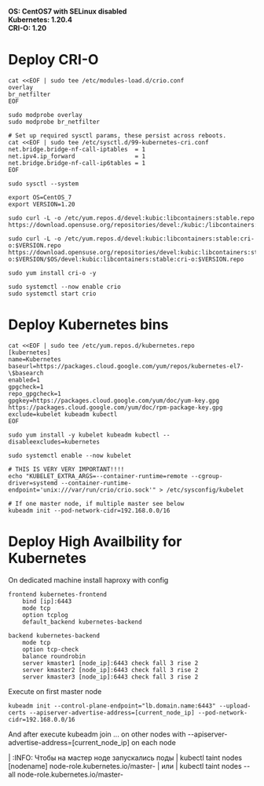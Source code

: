 **OS: CentOS7 with SELinux disabled**  
**Kubernetes: 1.20.4**  
**CRI-O: 1.20**  

# Deploy CRI-O
```
cat <<EOF | sudo tee /etc/modules-load.d/crio.conf  
overlay  
br_netfilter  
EOF

sudo modprobe overlay
sudo modprobe br_netfilter

# Set up required sysctl params, these persist across reboots.  
cat <<EOF | sudo tee /etc/sysctl.d/99-kubernetes-cri.conf  
net.bridge.bridge-nf-call-iptables  = 1  
net.ipv4.ip_forward                 = 1  
net.bridge.bridge-nf-call-ip6tables = 1  
EOF    

sudo sysctl --system    

export OS=CentOS_7  
export VERSION=1.20    

sudo curl -L -o /etc/yum.repos.d/devel:kubic:libcontainers:stable.repo https://download.opensuse.org/repositories/devel:/kubic:/libcontainers:/stable/$OS/devel:kubic:libcontainers:stable.repo  

sudo curl -L -o /etc/yum.repos.d/devel:kubic:libcontainers:stable:cri-o:$VERSION.repo https://download.opensuse.org/repositories/devel:kubic:libcontainers:stable:cri-o:$VERSION/$OS/devel:kubic:libcontainers:stable:cri-o:$VERSION.repo  

sudo yum install cri-o -y  

sudo systemctl --now enable crio  
sudo systemctl start crio
```

# Deploy Kubernetes bins
```
cat <<EOF | sudo tee /etc/yum.repos.d/kubernetes.repo
[kubernetes]
name=Kubernetes
baseurl=https://packages.cloud.google.com/yum/repos/kubernetes-el7-\$basearch
enabled=1
gpgcheck=1
repo_gpgcheck=1
gpgkey=https://packages.cloud.google.com/yum/doc/yum-key.gpg https://packages.cloud.google.com/yum/doc/rpm-package-key.gpg
exclude=kubelet kubeadm kubectl
EOF

sudo yum install -y kubelet kubeadm kubectl --disableexcludes=kubernetes

sudo systemctl enable --now kubelet

# THIS IS VERY VERY IMPORTANT!!!!
echo "KUBELET_EXTRA_ARGS=--container-runtime=remote --cgroup-driver=systemd --container-runtime-endpoint='unix:///var/run/crio/crio.sock'" > /etc/sysconfig/kubelet

# If one master node, if multiple master see below
kubeadm init --pod-network-cidr=192.168.0.0/16
```

# Deploy High Availbility for Kubernetes
On dedicated machine install haproxy with config
```
frontend kubernetes-frontend
    bind [ip]:6443
    mode tcp
    option tcplog
    default_backend kubernetes-backend

backend kubernetes-backend
    mode tcp
    option tcp-check
    balance roundrobin
    server kmaster1 [node_ip]:6443 check fall 3 rise 2
    server kmaster2 [node_ip]:6443 check fall 3 rise 2
    server kmaster3 [node_ip]:6443 check fall 3 rise 2
```
Execute on first master node
```
kubeadm init --control-plane-endpoint="lb.domain.name:6443" --upload-certs --apiserver-advertise-address=[current_node_ip] --pod-network-cidr=192.168.0.0/16
```
And after execute kubeadm join ... on other nodes with --apiserver-advertise-address=[current_node_ip] on each node

| :INFO: Чтобы на мастер ноде запускались поды
| kubectl taint nodes [nodename] node-role.kubernetes.io/master-
| или
| kubectl taint nodes --all node-role.kubernetes.io/master-



